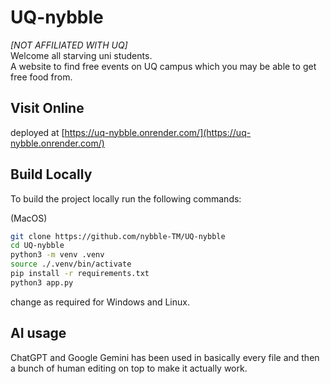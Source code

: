 # UQ-nybble

_[NOT AFFILIATED WITH UQ]_  
Welcome all starving uni students.  
A website to find free events on UQ campus which you may be able to get free food from.

## Visit Online

deployed at [https://uq-nybble.onrender.com/](https://uq-nybble.onrender.com/)

## Build Locally

To build the project locally run the following commands:

(MacOS)

```bash
git clone https://github.com/nybble-TM/UQ-nybble
cd UQ-nybble
python3 -m venv .venv
source ./.venv/bin/activate
pip install -r requirements.txt
python3 app.py
```

change as required for Windows and Linux.

## AI usage

ChatGPT and Google Gemini has been used in basically every file and then a bunch of human editing on top to make it actually work.
